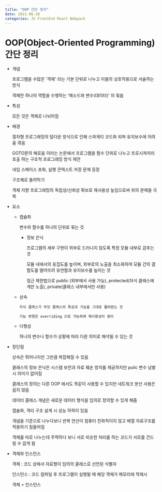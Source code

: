 ```yaml
---
title: "OOP 간단 정리"
date: 2021-06-28
categories: JS FrontEnd React Webpack
---
```


# OOP(Object-Oriented Programming) 간단 정리

- 개념

  프로그램을 수많은 '객체' 라는 기본 단위로 나누고 이들의 상호작용으로 서술하는 방식

  객체란 하나의 역할을 수행하는 '메소드와 변수(데이터)' 의 묶음

- 특성

  모든 것은 객체로 나뉘어짐

- 배경

  절차형 프로그래밍의 탑다운 방식으로 인해 스파게티 코드화 되며 유지보수에 어려움 겪음

  GOTO문의 해로움 이라는 논문에서 프로그램을 함수 단위로 나누고 프로시져끼리 호출 하는 구조적 프로그래밍 방식 제안

  네임 스페이스 포화, 실행 콘텍스트 저장 문제 등장

  구조체로 돌려막기

  객체 지향 프로그래밍의 독립성/신뢰성 확보로 재사용성 높임으로써 위의 문제들 극복

- 요소

  - 캡슐화

    변수와 함수를 하나의 단위로 묶는 것

    - 정보 은닉

      프로그램의 세부 구현이 외부로 드러나지 않도록 특정 모듈 내부로 감추는 것

      모듈 내에서의 응집도를 높이며, 외부로의 노출을 최소화하여 모듈 간의 결합도를 떨어뜨려 유연함과 유지보수를 높이는 것

      접근 제한법으로 public (외부에서 사용 가능), protected(자식 클래스에게만 노출), private(클래스 내부에서만 사용)

  - 상속

        자식 클래스가 부모 클래스의 특성과 기능을 그대로 물려받는 것

        기능 변경은 overriding 으로 가능하여 재사용성이 용이

  - 다형성

    하나의 변수나 함수가 상황에 따라 다른 의미로 해석될 수 있는 것

- 장단점

  상속은 뛰어나지만 그만큼 복잡해질 수 있음

  클래스의 정보 은닉은 시스템 보안과 자료 훼손 방지를 제공하지만 pulic 변수 남발 시 의미가 없어짐

  클래스의 정의는 다른 OOP 에서도 똑같이 사용할 수 있지만 네트워크 분산 사용은 쉽지 않음

  데이터 클래스 개념은 새로운 데이터 형식을 임의로 정의할 수 있게 해줌

  캡슐화, 격리 구조 설계 시 성능 하락이 있음

  개념을 기준으로 나누다보니 반복 연산이 컴퓨터 친화적이지 않고 배열 자료구조를 적용하기 힘들어짐

  객체를 따로 나누는데 주력하다 보니 서로 비슷한 처리를 하는 코드가 서로를 건드릴 수 없게 됨

- 객체와 인스턴스

  객체 : 코드 상에서 자료형이 임의의 클래스로 선언된 식별자

  인스턴스 : 코드 컴파일 후 프로그램이 실행될 때 해당 객체가 메모리에 적재시

  객체 = 인스턴스
